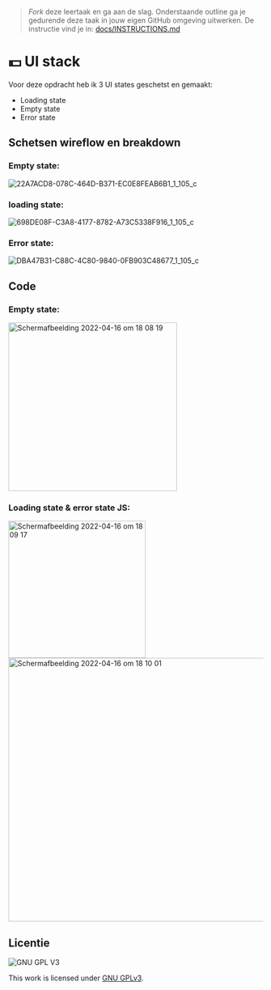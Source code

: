 > _Fork_ deze leertaak en ga aan de slag. Onderstaande outline ga je gedurende deze taak in jouw eigen GitHub omgeving uitwerken. De instructie vind je in: [docs/INSTRUCTIONS.md](docs/INSTRUCTIONS.md)

# 💵 UI stack 
<!-- Geef je project een titel en schrijf in één zin wat het is -->
Voor deze opdracht heb ik 3 UI states geschetst en gemaakt:
- Loading state 
- Empty state 
- Error state 
## Schetsen wireflow en breakdown
### Empty state:
![22A7ACD8-078C-464D-B371-EC0E8FEAB6B1_1_105_c](https://user-images.githubusercontent.com/90189750/163682449-ebcc1a08-bed8-418c-8f2f-9dbfc15ec2c1.jpeg)

### loading state:
![698DE08F-C3A8-4177-8782-A73C5338F916_1_105_c](https://user-images.githubusercontent.com/90189750/163682492-21e2f6a4-6dab-41c5-a403-ef7f449c3ac0.jpeg)

### Error state:
![DBA47B31-C88C-4C80-9840-0FB903C48677_1_105_c](https://user-images.githubusercontent.com/90189750/163682526-813537ef-772b-4fc1-a80d-0446be277218.jpeg)



## Code 

### Empty state:
<img width="333" alt="Schermafbeelding 2022-04-16 om 18 08 19" src="https://user-images.githubusercontent.com/90189750/163682615-76243a20-d28a-49ce-b428-604fa9792166.png">

### Loading state & error state JS:

<img width="271" alt="Schermafbeelding 2022-04-16 om 18 09 17" src="https://user-images.githubusercontent.com/90189750/163682649-d4fb4b49-cdc2-4823-bfa6-4fe20144bc4c.png">

<img width="521" alt="Schermafbeelding 2022-04-16 om 18 10 01" src="https://user-images.githubusercontent.com/90189750/163682674-e5347b5e-5f6c-4c42-884a-577efdaa7cc6.png">




## Licentie

![GNU GPL V3](https://www.gnu.org/graphics/gplv3-127x51.png)

This work is licensed under [GNU GPLv3](./LICENSE).
